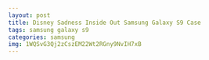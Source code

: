 ```yaml
---
layout: post
title: Disney Sadness Inside Out Samsung Galaxy S9 Case
tags: samsung galaxy s9
categories: samsung
img: 1WQSvG3Qj2zCszEM22Wt2RGny9NvIH7xB
---
```

